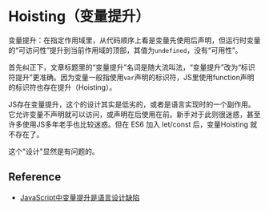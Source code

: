# Hoisting（变量提升）

变量提升：在指定作用域里，从代码顺序上看是变量先使用后声明，但运行时变量的“可访问性”提升到当前作用域的顶部，其值为`undefined`，没有“可用性”。

首先纠正下，文章标题里的“变量提升”名词是随大流叫法，“变量提升”改为“标识符提升”更准确。因为变量一般指使用`var`声明的标识符，JS里使用function声明的标识符也存在提升（Hoisting）。

JS存在变量提升，这个的设计其实是低劣的，或者是语言实现时的一个副作用。它允许变量不声明就可以访问，或声明在后使用在前。新手对于此则很迷惑，甚至许多使用JS多年老手也比较迷惑。但在 ES6 加入 let/const 后，变量Hoisting 就不存在了。

这个"设计"显然是有问题的。

## Reference

- [JavaScript中变量提升是语言设计缺陷](https://www.cnblogs.com/snandy/p/4552078.html)
